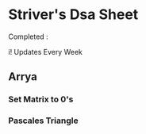 
# Striver's Dsa Sheet

Completed :

i! Updates Every Week

## Arrya

### Set Matrix to 0's
### Pascales Triangle
